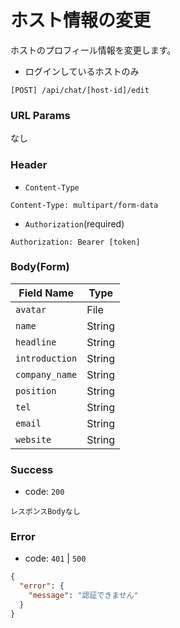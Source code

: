 # ホスト情報の変更

ホストのプロフィール情報を変更します。

- ログインしているホストのみ

```
[POST] /api/chat/[host-id]/edit
```

### URL Params

なし

### Header

- `Content-Type`

```text
Content-Type: multipart/form-data
```

- `Authorization`(required)

```text
Authorization: Bearer [token]
```

### Body(Form)

| Field Name     | Type   | 
|----------------|--------|
| `avatar`       | File   |
| `name`         | String |
| `headline`     | String |
| `introduction` | String |
| `company_name` | String |
| `position`     | String |
| `tel`          | String |
| `email`        | String |
| `website`      | String |

### Success

- code: `200`

```text
レスポンスBodyなし
```

### Error

- code: `401` | `500`

```json
{
  "error": {
    "message": "認証できません"
  }
}
```
